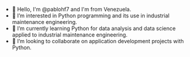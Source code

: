- 👋 Hello, I'm @pablohf7 and I'm from Venezuela.
- 👀 I’m interested in Python programming and its use in industrial maintenance engineering.
- 🌱 I’m currently learning Python for data analysis and data science applied to industrial maintenance engineering.
- 💞️ I’m looking to collaborate on application development projects with Python.


<!---
pablohf7/pablohf7 is a ✨ special ✨ repository because its `README.md` (this file) appears on your GitHub profile.
You can click the Preview link to take a look at your changes.
--->

